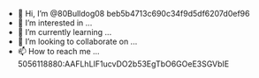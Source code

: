 - 👋 Hi, I’m @80Bulldog08    beb5b4713c690c34f9d5df6207d0ef96
- 👀 I’m interested in ...
- 🌱 I’m currently learning ...
- 💞️ I’m looking to collaborate on ...
- 📫 How to reach me ...
5056118880:AAFLhLIF1ucvDO2b53EgTbO6GOeE3SGVbIE
<!---
80Bulldog08/80Bulldog08 is a ✨ special ✨ repository because its `README.md` (this file) appears on your GitHub profile.
You can click the Preview link to take a look at your changes.
--->
